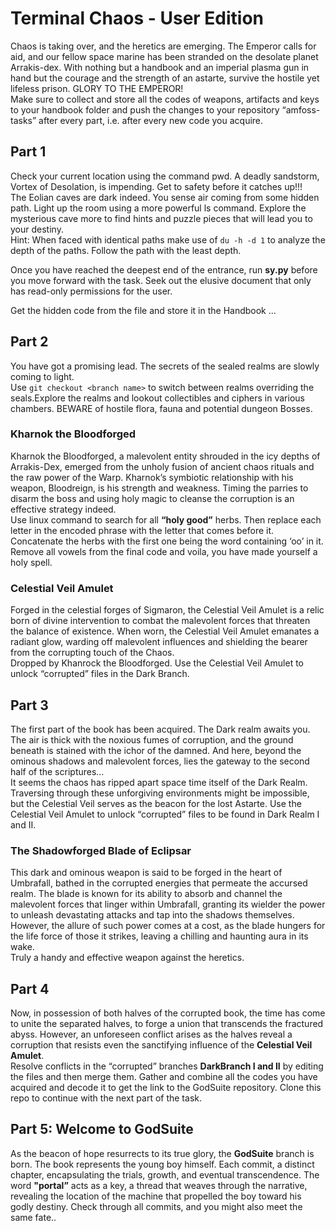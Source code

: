 # Terminal Chaos - User Edition 
Chaos is taking over, and the heretics are emerging. The Emperor calls for aid, and our fellow space marine has been stranded on the desolate planet Arrakis-dex. With nothing but a handbook and an imperial plasma gun in hand but the courage and the strength of an astarte, survive the hostile yet lifeless prison. GLORY TO THE EMPEROR!<br>
Make sure to collect and store all the codes of weapons, artifacts and keys to your handbook folder and push the changes to your repository “amfoss-tasks” after every part, i.e. after every new code you acquire.
## Part 1
Check your current location using the command pwd. A deadly sandstorm, Vortex of Desolation, is impending. Get to safety before it catches up!!!<br>
The Eolian caves are dark indeed. You sense air coming from some hidden path. Light up the room using a more powerful ls command. Explore the mysterious cave more to find hints and puzzle pieces that will lead you to your destiny.<br>
Hint: When faced with identical paths make use of `du -h -d 1` to analyze the depth of the paths. Follow the path with the least depth.

Once you have reached the deepest end of the entrance, run **sy.py** before you move forward with the task.
Seek out the elusive document that only has read-only permissions for the user.

Get the hidden code from the file and store it in the Handbook ...

## Part 2
You have got a promising lead. The secrets of the sealed realms are slowly coming to light.<br>
Use `git checkout <branch name>` to switch between realms overriding the seals.Explore the realms and lookout collectibles and ciphers in various chambers. BEWARE of hostile flora, fauna and potential dungeon Bosses. 
### Kharnok the Bloodforged
Kharnok the Bloodforged, a malevolent entity shrouded in the icy depths of Arrakis-Dex, emerged from the unholy fusion of ancient chaos rituals and the raw power of the Warp. Kharnok’s symbiotic relationship with his weapon, Bloodreign, is his strength and weakness. Timing the parries to disarm the boss and using holy magic to cleanse the corruption is an effective strategy indeed.<br>
Use linux command to search for all **“holy good”** herbs. Then replace each letter in the encoded phrase with the letter that comes before it. Concatenate the herbs with the first one being the word containing ‘oo’ in it. Remove all vowels from the final code and voila, you have made yourself a holy spell.

### Celestial Veil Amulet
Forged in the celestial forges of Sigmaron, the Celestial Veil Amulet is a relic born of divine intervention to combat the malevolent forces that threaten the balance of existence. When worn, the Celestial Veil Amulet emanates a radiant glow, warding off malevolent influences and shielding the bearer from the corrupting touch of the Chaos.<br>
Dropped by Khanrock the Bloodforged. Use the Celestial Veil Amulet to unlock “corrupted” files in the Dark Branch. 

## Part 3
The first part of the book has been acquired. The Dark realm awaits you. The air is thick with the noxious fumes of corruption, and the ground beneath is stained with the ichor of the damned. And here, beyond the ominous shadows and malevolent forces, lies the gateway to the second half of the scriptures…<br>
It seems the chaos has ripped apart space time itself of the Dark Realm. Traversing through these unforgiving environments might be impossible, but the Celestial Veil serves as the beacon for the lost Astarte. Use the Celestial Veil Amulet to unlock “corrupted” files to be found in Dark Realm I and II.
### The Shadowforged Blade of Eclipsar
This dark and ominous weapon is said to be forged in the heart of Umbrafall, bathed in the corrupted energies that permeate the accursed realm. The blade is known for its ability to absorb and channel the malevolent forces that linger within Umbrafall, granting its wielder the power to unleash devastating attacks and tap into the shadows themselves. However, the allure of such power comes at a cost, as the blade hungers for the life force of those it strikes, leaving a chilling and haunting aura in its wake.<br>
Truly a handy and effective weapon against the heretics.

## Part 4
Now, in possession of both halves of the corrupted book, the time has come to unite the separated halves, to forge a union that transcends the fractured abyss. However, an unforeseen conflict arises as the halves reveal a corruption that resists even the sanctifying influence of the **Celestial Veil Amulet**.<br>
Resolve conflicts in the “corrupted” branches **DarkBranch I and II** by editing the files and then merge them. Gather and combine all the codes you have acquired and decode it to get the link to the GodSuite repository. Clone this repo to continue with the next part of the task.

## Part 5: Welcome to GodSuite
As the beacon of hope resurrects to its true glory, the **GodSuite** branch is born. The book represents the young boy himself. Each commit, a distinct chapter, encapsulating the trials, growth, and eventual transcendence. The word **"portal”** acts as a key, a thread that weaves through the narrative, revealing the location of the machine that propelled the boy toward his godly destiny. Check through all commits, and you might also meet the same fate..

